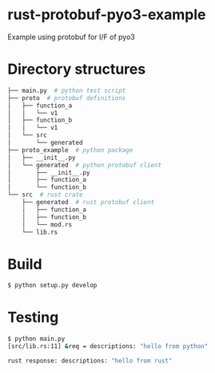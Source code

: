 # rust-protobuf-pyo3-example

Example using protobuf for I/F of pyo3

# Directory structures

```bash
├── main.py  # python test script
├── proto  # protobuf definitions
│   ├── function_a
│   │   └── v1
│   ├── function_b
│   │   └── v1
│   └── src
│       └── generated
├── proto_example  # python package
│   ├── __init__.py
│   └── generated  # python protobuf client
│       ├── __init__.py
│       ├── function_a
│       └── function_b
└── src  # rust crate
    ├── generated  # rust protobuf client
    │   ├── function_a
    │   ├── function_b
    │   └── mod.rs
    └── lib.rs
```

# Build

```bash
$ python setup.py develop
```

# Testing

```bash
$ python main.py
[src/lib.rs:11] &req = descriptions: "hello from python"

rust response: descriptions: "hello from rust"

```
